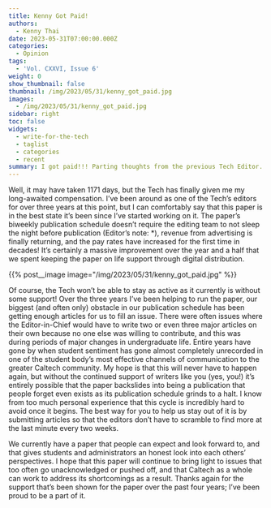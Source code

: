 ```yaml
---
title: Kenny Got Paid!
authors:
  - Kenny Thai
date: 2023-05-31T07:00:00.000Z
categories:
  - Opinion
tags:
  - 'Vol. CXXVI, Issue 6'
weight: 0
show_thumbnail: false
thumbnail: /img/2023/05/31/kenny_got_paid.jpg
images:
  - /img/2023/05/31/kenny_got_paid.jpg
sidebar: right
toc: false
widgets:
  - write-for-the-tech
  - taglist
  - categories
  - recent
summary: I got paid!!! Parting thoughts from the previous Tech Editor.
---
```


Well, it may have taken 1171 days, but the Tech has finally given me my long-awaited compensation. I’ve been around as one of the Tech’s editors for over three years at this point, but I can comfortably say that this paper is in the best state it’s been since I’ve started working on it. The paper’s biweekly publication schedule doesn’t require the editing team to not sleep the night before publication (Editor’s note: \*), revenue from advertising is finally returning, and the pay rates have increased for the first time in decades! It’s certainly a massive improvement over the year and a half that we spent keeping the paper on life support through digital distribution.

{{% post__image image="/img/2023/05/31/kenny_got_paid.jpg" %}}

Of course, the Tech won’t be able to stay as active as it currently is without some support! Over the three years I’ve been helping to run the paper, our biggest (and often only) obstacle in our publication schedule has been getting enough articles for us to fill an issue. There were often issues where the Editor-in-Chief would have to write two or even three major articles on their own because no one else was willing to contribute, and this was during periods of major changes in undergraduate life. Entire years have gone by when student sentiment has gone almost completely unrecorded in one of the student body’s most effective channels of communication to the greater Caltech community. My hope is that this will never have to happen again, but without the continued support of writers like you (yes, you!) it’s entirely possible that the paper backslides into being a publication that people forget even exists as its publication schedule grinds to a halt. I know from too much personal experience that this cycle is incredibly hard to avoid once it begins. The best way for you to help us stay out of it is by submitting articles so that the editors don’t have to scramble to find more at the last minute every two weeks.

We currently have a paper that people can expect and look forward to, and that gives students and administrators an honest look into each others’ perspectives. I hope that this paper will continue to bring light to issues that too often go unacknowledged or pushed off, and that Caltech as a whole can work to address its shortcomings as a result. Thanks again for the support that’s been shown for the paper over the past four years; I’ve been proud to be a part of it.
